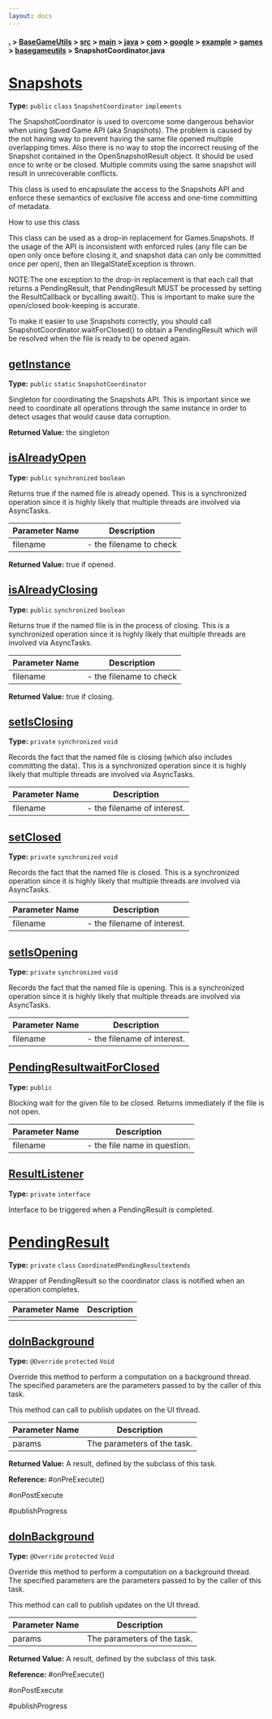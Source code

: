 ```yaml
---
layout: docs
---
```

#### [.](./../../../../../../../../../index) > [BaseGameUtils](./../../../../../../../../index) > [src](./../../../../../../../index) > [main](./../../../../../../index) > [java](./../../../../../index) > [com](./../../../../index) > [google](./../../../index) > [example](./../../index) > [games](./../index) > [basegameutils](./index) > **SnapshotCoordinator.java**

# [Snapshots](https://github.com/TheAndroidMaster/Asteroid/blob/master/BaseGameUtils/src/main/java/com/google/example/games/basegameutils/SnapshotCoordinator.java#L43)

**Type:** `public` `class` `SnapshotCoordinator` `implements`

The SnapshotCoordinator is used to overcome some dangerous behavior when using Saved Game API 
(aka Snapshots). The problem is caused by the not having way to prevent having the same file 
opened multiple overlapping times. Also there is no way to stop the incorrect reusing of 
the Snapshot contained in the OpenSnapshotResult object. It should be used once to write or be 
closed. Multiple commits using the same snapshot will result in unrecoverable conflicts. 
<p/> 
This class is used to encapsulate the access to the Snapshots API and enforce these semantics of 
exclusive file access and one-time committing of metadata. 
<p/> 
How to use this class 
<p/> 
This class can be used as a drop-in replacement for Games.Snapshots. If the usage of the API 
is inconsistent with enforced rules (any file can be open only once before closing it, and 
snapshot data can only be committed once per open), then an IllegalStateException is thrown. 
<p/> 
NOTE:The one exception to the drop-in replacement is that each call that returns a 
PendingResult, that PendingResult MUST be processed by setting the ResultCallback 
or bycalling await(). 
This is important to make sure the open/closed book-keeping is accurate. 
<p/> 
To make it easier to use Snapshots correctly, you should call SnapshotCoordinator.waitForClosed() 
to obtain a PendingResult which will be resolved when the file is ready to be opened again. 












## [getInstance](https://github.com/TheAndroidMaster/Asteroid/blob/master/BaseGameUtils/src/main/java/com/google/example/games/basegameutils/SnapshotCoordinator.java#L73)

**Type:** `public` `static` `SnapshotCoordinator`

Singleton for coordinating the Snapshots API. This is important since 
we need to coordinate all operations through the same instance in order to 
detect usages that would cause data corruption. 






**Returned Value:** the singleton  








## [isAlreadyOpen](https://github.com/TheAndroidMaster/Asteroid/blob/master/BaseGameUtils/src/main/java/com/google/example/games/basegameutils/SnapshotCoordinator.java#L93)

**Type:** `public` `synchronized` `boolean`

Returns true if the named file is already opened. This is a synchronized 
operation since it is highly likely that multiple threads are involved via AsyncTasks. 





|Parameter Name|Description|
|-----|-----|
|filename|- the filename to check|


**Returned Value:** true if opened.  








## [isAlreadyClosing](https://github.com/TheAndroidMaster/Asteroid/blob/master/BaseGameUtils/src/main/java/com/google/example/games/basegameutils/SnapshotCoordinator.java#L104)

**Type:** `public` `synchronized` `boolean`

Returns true if the named file is in the process of closing. This is a synchronized 
operation since it is highly likely that multiple threads are involved via AsyncTasks. 





|Parameter Name|Description|
|-----|-----|
|filename|- the filename to check|


**Returned Value:** true if closing.  








## [setIsClosing](https://github.com/TheAndroidMaster/Asteroid/blob/master/BaseGameUtils/src/main/java/com/google/example/games/basegameutils/SnapshotCoordinator.java#L115)

**Type:** `private` `synchronized` `void`

Records the fact that the named file is closing (which also includes committing the data). 
This is a synchronized operation since it is highly likely that multiple threads 
are involved via AsyncTasks. 





|Parameter Name|Description|
|-----|-----|
|filename|- the filename of interest.  |








## [setClosed](https://github.com/TheAndroidMaster/Asteroid/blob/master/BaseGameUtils/src/main/java/com/google/example/games/basegameutils/SnapshotCoordinator.java#L126)

**Type:** `private` `synchronized` `void`

Records the fact that the named file is closed. 
This is a synchronized operation since it is highly likely that multiple threads 
are involved via AsyncTasks. 





|Parameter Name|Description|
|-----|-----|
|filename|- the filename of interest.  |








## [setIsOpening](https://github.com/TheAndroidMaster/Asteroid/blob/master/BaseGameUtils/src/main/java/com/google/example/games/basegameutils/SnapshotCoordinator.java#L141)

**Type:** `private` `synchronized` `void`

Records the fact that the named file is opening. 
This is a synchronized operation since it is highly likely that multiple threads 
are involved via AsyncTasks. 





|Parameter Name|Description|
|-----|-----|
|filename|- the filename of interest.  |








## [PendingResultwaitForClosed](https://github.com/TheAndroidMaster/Asteroid/blob/master/BaseGameUtils/src/main/java/com/google/example/games/basegameutils/SnapshotCoordinator.java#L153)

**Type:** `public`

Blocking wait for the given file to be closed. Returns immediately if the 
file is not open. 





|Parameter Name|Description|
|-----|-----|
|filename|- the file name in question.  |








## [ResultListener](https://github.com/TheAndroidMaster/Asteroid/blob/master/BaseGameUtils/src/main/java/com/google/example/games/basegameutils/SnapshotCoordinator.java#L446)

**Type:** `private` `interface`

Interface to be triggered when a PendingResult is completed. 












# [PendingResult](https://github.com/TheAndroidMaster/Asteroid/blob/master/BaseGameUtils/src/main/java/com/google/example/games/basegameutils/SnapshotCoordinator.java#L453)

**Type:** `private` `class` `CoordinatedPendingResultextends`

Wrapper of PendingResult so the coordinator class is notified when an operation completes. 





|Parameter Name|Description|
|-----|-----|
|<T>| |








## [doInBackground](https://github.com/TheAndroidMaster/Asteroid/blob/master/BaseGameUtils/src/main/java/com/google/example/games/basegameutils/SnapshotCoordinator.java#L610)

**Type:** `@Override` `protected` `Void`

Override this method to perform a computation on a background thread. The 
specified parameters are the parameters passed to 
by the caller of this task. 
<p/> 
This method can call to publish updates 
on the UI thread. 





|Parameter Name|Description|
|-----|-----|
|params|The parameters of the task.|


**Returned Value:** A result, defined by the subclass of this task.





**Reference:** #onPreExecute()

#onPostExecute

#publishProgress  





## [doInBackground](https://github.com/TheAndroidMaster/Asteroid/blob/master/BaseGameUtils/src/main/java/com/google/example/games/basegameutils/SnapshotCoordinator.java#L662)

**Type:** `@Override` `protected` `Void`

Override this method to perform a computation on a background thread. The 
specified parameters are the parameters passed to 
by the caller of this task. 
<p/> 
This method can call to publish updates 
on the UI thread. 





|Parameter Name|Description|
|-----|-----|
|params|The parameters of the task.|


**Returned Value:** A result, defined by the subclass of this task.





**Reference:** #onPreExecute()

#onPostExecute

#publishProgress  





